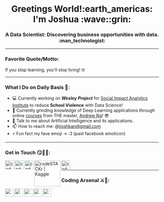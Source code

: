 <h1 align="center">Greetings World!:earth_americas: I'm Joshua :wave::grin:</h1>

<h3 align="center">A Data Scientist: Discovering business opportunities with data. :man_technologist:</h3>

---

### Favorite Quote/Motto:
If you stop learning, you'll stop living! :nerd_face:

---

### What I Do on Daily Basis :thinking::
- :computer: Currently working on  **_Wesley Project_** for [Social Impact Analytics Institute](https://www.siainstitute.org/) to reduce **School Violence** with Data Science!
- 🌱 Currently grinding knowledge of Deep Learning applications through online [courses](https://www.coursera.org/instructor/andrewng) from THE master, [Andrew Ng](https://www.andrewng.org/)! :sunglasses:
- 💬 Talk to me about Artificial Intelligence and its applications.
- 📫 How to reach me: @jjoshkan@gmail.com
- ⚡ Fun fact my fave emoji -> :3 (past facebook emoticon)

---

### Get in Touch :smirk::handshake::partying_face::
[<img align="left" alt="codeSTACKr | LinkedIn" width="29px" src="https://www.flaticon.com/svg/static/icons/svg/174/174857.svg" />](https://www.linkedin.com/in/joshkan/)
[<img align="left" alt="codeSTACKr | Instagram" width="29px" src="https://www.flaticon.com/svg/static/icons/svg/1409/1409946.svg" />](https://www.instagram.com/joshuakan_/)
[<img align="left" alt="codeSTACKr | Medium" width="29px" src="https://www.flaticon.com/svg/static/icons/svg/2111/2111505.svg" />](https://medium.com/@joshuakan_)
[<img align="left" alt="codeSTACKr | Kaggle" width="85px" src="https://upload.wikimedia.org/wikipedia/commons/7/7c/Kaggle_logo.png" />](https://www.kaggle.com/joshuakan)
[<img align="left" alt="codeSTACKr | Discord" width="29px" src="https://www.flaticon.com/svg/static/icons/svg/2111/2111370.svg" />](https://discord.gg/AM9kZDSaTj)

<br/>

---

### Coding Arsenal :crossed_swords::bow_and_arrow::
<code><img height="27" src="https://engineering.fb.com/wp-content/uploads/2016/05/2000px-Python-logo-notext.svg_.png"></code>
<code><img height="27" src="https://www.r-project.org/Rlogo.png"></code>
<code><img height="27" src="https://img.favpng.com/2/3/9/mysql-logo-database-microsoft-sql-server-png-favpng-8BiL0NVk5zh0ViJa9xDnMbMB5.jpg"></code>
<code><img height="27" src="https://raw.githubusercontent.com/isocpp/logos/master/cpp_logo.png"></code>
<code><img height="27" src="https://www.mathworks.com/content/mathworks/www/en/company/newsletters/articles/the-mathworks-logo-is-an-eigenfunction-of-the-wave-equation/_jcr_content/mainParsys/image_2.adapt.full.high.gif/1469941373397.gif"></code>

